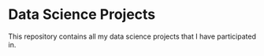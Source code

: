 # Data Science Projects
This repository contains all my data science projects that I have participated in. 
